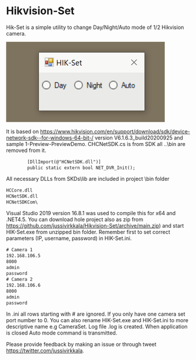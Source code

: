 # Hikvision-Set

Hik-Set is a simple utility to change Day/Night/Auto mode of 1/2 Hikvision camera. 

![HIK-Set](HIK-Set.png)

It is based on https://www.hikvision.com/en/support/download/sdk/device-network-sdk--for-windows-64-bit-/ version V6.1.6.3_build20200925 and sample 1-Preview-PreviewDemo. CHCNetSDK.cs is from SDK all ..\bin are removed from it.
```
        [DllImport(@"HCNetSDK.dll")]
        public static extern bool NET_DVR_Init();
```
 All necessary DLLs from SKDs\lib are included in project \bin folder
 ```
 HCCore.dll
 HCNetSDK.dll
 HCNetSDKCom\
 ```
 Visual Studio 2019 version 16.8.1 was used to compile this for x64 and .NET4.5. You can download hole project also as zip from https://github.com/jussivirkkala/Hikvision-Set/archive/main.zip) and start HIK-Set.exe from unzipped bin folder. Remember first to set correct parameters (IP, username, password) in HIK-Set.ini.
```
# Camera 1
192.168.106.5
8000
admin
password
# Camera 2
192.168.106.6
8000
admin
password
```
 In .ini all rows starting with # are ignored. If you only have one camera set port number to 0. You can also rename HIK-Set.exe and HIK-Set.ini to more descriptive name e.g CameraSet. Log file .log is created. When application is closed Auto mode command is transmitted.

Please provide feedback by making an issue or through tweet https://twitter.com/jussivirkkala.
